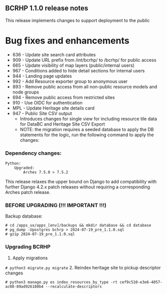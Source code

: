 BCRHP 1.1.0 release notes
------------------------
This release implements changes to support deployment to the public


# Bug fixes and enhancements
- 636 - Update site search card attributes
- 909 - Update URL prefix from /int/bcrhp/ to /bcrhp/ for public access
- 665 - Update visibility of map layers (public/internal users)
- 967 - Conditions added to hide detail sections for internal users
- 944 - Landing page updates
- 992 - Add Resource exporter group to anonymous user
- 893 - Remove public access from all non-public resource models and node groups
- 694 - Remove public access from restricted sites
- 910 - Use OIDC for authentication
- MPL - Update Heritage site details card
- 947 - Public Site CSV output
  - Introduces changes for single view for including resource tile data for DataBC and Heritage Site CSV Export
  - NOTE: the migration requires a seeded database to apply the DB statements for the logic,
    run the following command to apply the changes:

### Dependency changes:
```
Python:
    Upgraded:
        Arches 7.5.0 > 7.5.2
```

This release relaxes the upper bound on Django to add compatibility with further Django 4.2.x patch releases without requiring a corresponding Arches patch release.
### BEFORE UPGRADING (!!! IMPORTANT !!!)

Backup database:

    # cd /apps_ux/apps_[env]/backups && mkdir database && cd database
    # pg_dump -Upostgres bchrp > 2024-07-19_pre_1.1.0.sql
    # gzip 2024-07-19_pre_1.1.0.sql

### Upgrading BCRHP
1. Apply migrations

`# python3 migrate.py migrate`
2. Reindex heritage site to pickup descriptor changes

`# python3 manage.py es index_resources_by_type -rt cef9c510-e3e6-4057-ac08-89ad926180b4 --recalculate-descriptors`
